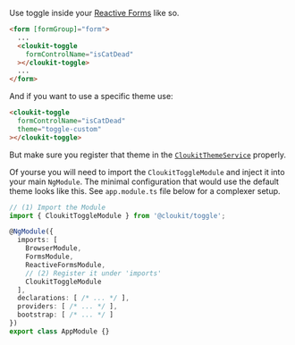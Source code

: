 <!-- !!! will be dynamically included into cloukit.github.io component doc !!! -->
<!-- !!! DO NOT USE UNECESSARY MARRKUP THAT BREAKS THE CORPORATE DESIGN !!! -->

Use toggle inside your [Reactive Forms](https://angular.io/guide/reactive-forms) like so.

```html
<form [formGroup]="form">
  ...
  <cloukit-toggle
    formControlName="isCatDead"
  ></cloukit-toggle>
  ...
</form>
```

And if you want to use a specific theme use:

```html
<cloukit-toggle
  formControlName="isCatDead"
  theme="toggle-custom"
></cloukit-toggle>
```

But make sure you register that theme in the [`CloukitThemeService`](https://cloukit.github.io/#/component/theme) properly.


Of yourse you will need to import the `CloukitToggleModule` and inject it into your main `NgModule`.
The minimal configuration that would use the default theme looks like this. See `app.module.ts` file below for
a complexer setup.

```typescript
// (1) Import the Module
import { CloukitToggleModule } from '@cloukit/toggle';

@NgModule({
  imports: [
    BrowserModule,
    FormsModule,
    ReactiveFormsModule,
    // (2) Register it under 'imports'
    CloukitToggleModule
  ],
  declarations: [ /* ... */ ],
  providers: [ /* ... */ ],
  bootstrap: [ /* ... */ ]
})
export class AppModule {}
```
